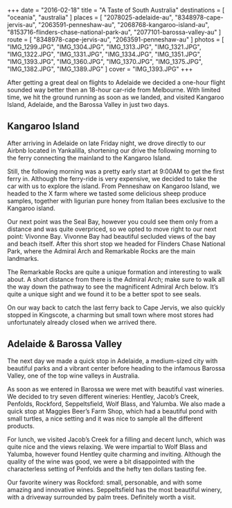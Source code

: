 +++
date    = "2016-02-18"
title   = "A Taste of South Australia"
destinations = [ "oceania", "australia" ]
places  = [
  "2078025-adelaide-au", "8348978-cape-jervis-au", "2063591-penneshaw-au",
  "2068768-kangaroo-island-au", "8153716-flinders-chase-national-park-au",
  "2077101-barossa-valley-au"
]
route  = [ "8348978-cape-jervis-au", "2063591-penneshaw-au" ]
photos = [
  "IMG_1299.JPG", "IMG_1304.JPG", "IMG_1313.JPG", "IMG_1321.JPG", "IMG_1322.JPG",
  "IMG_1331.JPG", "IMG_1334.JPG", "IMG_1351.JPG", "IMG_1393.JPG", "IMG_1360.JPG",
  "IMG_1370.JPG", "IMG_1375.JPG", "IMG_1382.JPG", "IMG_1389.JPG"
]
cover = "IMG_1393.JPG"
+++

After getting a great deal on flights to Adelaide we decided a one-hour flight sounded way better then an 18-hour car-ride from Melbourne. With limited time, we hit the ground running as soon as we landed, and visited Kangaroo Island, Adelaide, and the Barossa Valley in just two days.
<!--more-->
## Kangaroo Island
After arriving in Adelaide on late Friday night, we drove directly to our Airbnb located in Yankalilla, shortening our drive the following morning to the ferry connecting the mainland to the Kangaroo Island.

Still, the following morning was a pretty early start at 9:00AM to get the first ferry in. Although the ferry-ride is very expensive, we decided to take the car with us to explore the island. From Penneshaw on Kangaroo Island, we headed to the X farm where we tasted some delicious sheep produce samples, together with ligurian pure honey from Italian bees exclusive to the Kangaroo island.

Our next point was the Seal Bay, however you could see them only from a distance and was quite overpriced, so we opted to move right to our next point: Vivonne Bay. Vivonne Bay had beautiful secluded views of the bay and beach itself. After this short stop we headed for Flinders Chase National Park, where the Admiral Arch and Remarkable Rocks are the main landmarks.

The Remarkable Rocks are quite a unique formation and interesting to walk about. A short distance from there is the Admiral Arch; make sure to walk all the way down the pathway to see the magnificent Admiral Arch below. It’s quite a unique sight and we found it to be a better spot to see seals.

On our way back to catch the last ferry back to Cape Jervis, we also quickly stopped in Kingscote, a charming but small town where most stores had unfortunately already closed when we arrived there.

## Adelaide & Barossa Valley
The next day we made a quick stop in Adelaide, a medium-sized city with beautiful parks and a vibrant center before heading to the infamous Barossa Valley, one of the top wine valleys in Australia.

As soon as we entered in Barossa we were met with beautiful vast wineries. We decided to try seven different wineries: Hentley, Jacob’s Creek, Penfolds, Rockford, Seppeltsfield, Wolf Blass, and Yalumba. We also made a quick stop at Maggies Beer’s Farm Shop, which had a beautiful pond with small turtles, a nice setting and it was nice to sample all the different products.

For lunch, we visited Jacob’s Creek for a filling and decent lunch, which was quite nice and the views relaxing. We were impartial to Wolf Blass and Yalumba, however found Hentley quite charming and inviting. Although the quality of the wine was good, we were a bit disappointed with the characterless setting of Penfolds and the hefty ten dollars tasting fee.

Our favorite winery was Rockford: small, personable, and with some amazing and innovative wines. Seppeltsfield has the most beautiful winery, with a driveway surrounded by palm trees. Definitely worth a visit.